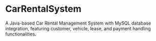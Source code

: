 # CarRentalSystem
A Java-based Car Rental Management System with MySQL database integration, featuring customer, vehicle, lease, and payment handling functionalities.
